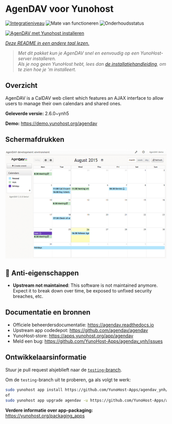 <!--
NB: Deze README is automatisch gegenereerd door <https://github.com/YunoHost/apps/tree/master/tools/readme_generator>
Hij mag NIET handmatig aangepast worden.
-->

# AgenDAV voor Yunohost

[![Integratieniveau](https://apps.yunohost.org/badge/integration/agendav)](https://ci-apps.yunohost.org/ci/apps/agendav/)
![Mate van functioneren](https://apps.yunohost.org/badge/state/agendav)
![Onderhoudsstatus](https://apps.yunohost.org/badge/maintained/agendav)

[![AgenDAV met Yunohost installeren](https://install-app.yunohost.org/install-with-yunohost.svg)](https://install-app.yunohost.org/?app=agendav)

*[Deze README in een andere taal lezen.](./ALL_README.md)*

> *Met dit pakket kun je AgenDAV snel en eenvoudig op een YunoHost-server installeren.*  
> *Als je nog geen YunoHost hebt, lees dan [de installatiehandleiding](https://yunohost.org/install), om te zien hoe je 'm installeert.*

## Overzicht

AgenDAV is a CalDAV web client which features an AJAX interface to allow users to manage their own calendars and shared ones.


**Geleverde versie:** 2.6.0~ynh5

**Demo:** <https://demo.yunohost.org/agendav>

## Schermafdrukken

![Schermafdrukken van AgenDAV](./doc/screenshots/screenshot.png)

## :red_circle: Anti-eigenschappen

- **Upstream not maintained**: This software is not maintained anymore. Expect it to break down over time, be exposed to unfixed security breaches, etc.

## Documentatie en bronnen

- Officiele beheerdersdocumentatie: <https://agendav.readthedocs.io>
- Upstream app codedepot: <https://github.com/agendav/agendav>
- YunoHost-store: <https://apps.yunohost.org/app/agendav>
- Meld een bug: <https://github.com/YunoHost-Apps/agendav_ynh/issues>

## Ontwikkelaarsinformatie

Stuur je pull request alsjeblieft naar de [`testing`-branch](https://github.com/YunoHost-Apps/agendav_ynh/tree/testing).

Om de `testing`-branch uit te proberen, ga als volgt te werk:

```bash
sudo yunohost app install https://github.com/YunoHost-Apps/agendav_ynh/tree/testing --debug
of
sudo yunohost app upgrade agendav -u https://github.com/YunoHost-Apps/agendav_ynh/tree/testing --debug
```

**Verdere informatie over app-packaging:** <https://yunohost.org/packaging_apps>
